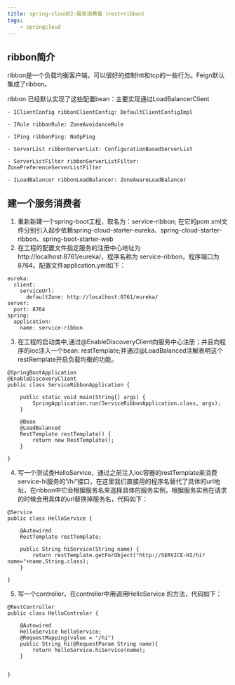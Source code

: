 ```yaml
---
title: spring-cloud02-服务消费者（rest+ribbon）
tags:
    - springcloud
---
```

## ribbon简介
ribbon是一个负载均衡客户端，可以很好的控制htt和tcp的一些行为。Feign默认集成了ribbon。

ribbon 已经默认实现了这些配置bean：主要实现通过LoadBalancerClient

    - IClientConfig ribbonClientConfig: DefaultClientConfigImpl

    - IRule ribbonRule: ZoneAvoidanceRule

    - IPing ribbonPing: NoOpPing

    - ServerList ribbonServerList: ConfigurationBasedServerList

    - ServerListFilter ribbonServerListFilter: ZonePreferenceServerListFilter

    - ILoadBalancer ribbonLoadBalancer: ZoneAwareLoadBalancer
## 建一个服务消费者
1. 重新新建一个spring-boot工程，取名为：service-ribbon;
在它的pom.xml文件分别引入起步依赖spring-cloud-starter-eureka、spring-cloud-starter-ribbon、spring-boot-starter-web
2. 在工程的配置文件指定服务的注册中心地址为http://localhost:8761/eureka/，程序名称为 service-ribbon，程序端口为8764。配置文件application.yml如下：
```
eureka:
  client:
    serviceUrl:
      defaultZone: http://localhost:8761/eureka/
server:
  port: 8764
spring:
  application:
    name: service-ribbon
```
3. 在工程的启动类中,通过@EnableDiscoveryClient向服务中心注册；并且向程序的ioc注入一个bean: restTemplate;并通过@LoadBalanced注解表明这个restRemplate开启负载均衡的功能。
```
@SpringBootApplication
@EnableDiscoveryClient
public class ServiceRibbonApplication {

    public static void main(String[] args) {
        SpringApplication.run(ServiceRibbonApplication.class, args);
    }

    @Bean
    @LoadBalanced
    RestTemplate restTemplate() {
        return new RestTemplate();
    }

}

```
4. 写一个测试类HelloService，通过之前注入ioc容器的restTemplate来消费service-hi服务的“/hi”接口，在这里我们直接用的程序名替代了具体的url地址，在ribbon中它会根据服务名来选择具体的服务实例，根据服务实例在请求的时候会用具体的url替换掉服务名，代码如下：
```
@Service
public class HelloService {

    @Autowired
    RestTemplate restTemplate;

    public String hiService(String name) {
        return restTemplate.getForObject("http://SERVICE-HI/hi?name="+name,String.class);
    }

}
```
5. 写一个controller，在controller中用调用HelloService 的方法，代码如下：
```
@RestController
public class HelloControler {

    @Autowired
    HelloService helloService;
    @RequestMapping(value = "/hi")
    public String hi(@RequestParam String name){
        return helloService.hiService(name);
    }


}
```
